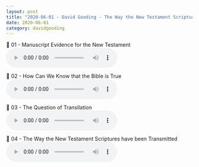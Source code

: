 ```yaml
---
layout: post
title: "2020-06-01 - David Gooding - The Way the New Testament Scriptures have been Transmitted"
date: 2020-06-01
category: davidgooding
---
```


<p>
🎵 01 - Manuscript Evidence for the New Testament <br>
<audio controls>
  <source src="https://archive.org/download/david-gooding-ministry-messages/2020-06-01%20-%20David%20Gooding%20-%20The%20Way%20the%20New%20Testament%20Scriptures%20have%20been%20Transmitted/01Manuscript-Evidence-for-the-New-Testament-David-Gooding.mp3" type="audio/mpeg">
  Your browser does not support the audio element.
</audio>
</p>
<p>
🎵 02 - How Can We Know that the Bible is True <br>
<audio controls>
  <source src="https://archive.org/download/david-gooding-ministry-messages/2020-06-01%20-%20David%20Gooding%20-%20The%20Way%20the%20New%20Testament%20Scriptures%20have%20been%20Transmitted/02How-Can-We-Know-that-the-Bible-is-True-David-Gooding.mp3" type="audio/mpeg">
  Your browser does not support the audio element.
</audio>
</p>
<p>
🎵 03 - The Question of Transllation <br>
<audio controls>
  <source src="https://archive.org/download/david-gooding-ministry-messages/2020-06-01%20-%20David%20Gooding%20-%20The%20Way%20the%20New%20Testament%20Scriptures%20have%20been%20Transmitted/03The-Question-of-Transllation-David-Gooding.mp3" type="audio/mpeg">
  Your browser does not support the audio element.
</audio>
</p>
<p>
🎵 04 - The Way the New Testament Scriptures have been Transmitted <br>
<audio controls>
  <source src="https://archive.org/download/david-gooding-ministry-messages/2020-06-01%20-%20David%20Gooding%20-%20The%20Way%20the%20New%20Testament%20Scriptures%20have%20been%20Transmitted/04The-Way-the-New-Testament-Scriptures-have-been-Transmitted-David-Gooding.mp3" type="audio/mpeg">
  Your browser does not support the audio element.
</audio>
</p>
